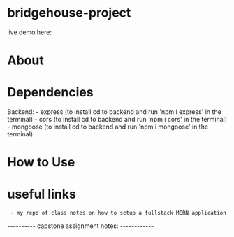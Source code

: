 # bridgehouse-project

live demo here: 

# About 

# Dependencies 

Backend: 
    - express (to install cd to backend and run 'npm i express' in the terminal)
    - cors (to install cd to backend and run 'npm i cors' in the terminal)
    - mongoose (to install cd to backend and run 'npm i mongoose' in the terminal)

# How to Use 

# useful links 
     - my repo of class notes on how to setup a fullstack MERN application 
---------- capstone assignment notes: ------------
